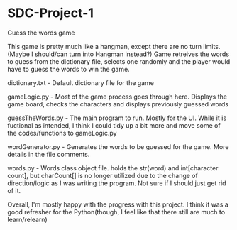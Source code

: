 # SDC-Project-1
Guess the words game

This game is pretty much like a hangman, except there are no turn limits. (Maybe I should/can turn into Hangman instead?)
Game retreives the words to guess from the dictionary file, selects one randomly and the player would have to guess 
  the words to win the game.

<Files>
dictionary.txt - Default dictionary file for the game
  
gameLogic.py - Most of the game process goes through here. Displays the game board, checks the characters 
                and displays previously guessed words
                
guessTheWords.py - The main program to run. Mostly for the UI. While it is fuctional as intended, I think I could 
                    tidy up a bit more and move some of the codes/functions to gameLogic.py
                    
wordGenerator.py - Generates the words to be guessed for the game. More details in the file comments.

words.py - Words class object file. holds the str(word) and int[character count], but charCount[] is no longer utilized 
          due to the change of direction/logic as I was writing the program. Not sure if I should just get rid of it.
          
          
Overall, I'm mostly happy with the progress with this project. I think it was a good refresher for the Python(though, 
  I feel like that there still are much to learn/relearn)
